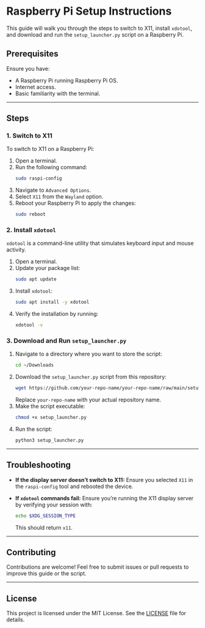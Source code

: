 # Raspberry Pi Setup Instructions

This guide will walk you through the steps to switch to X11, install `xdotool`, and download and run the `setup_launcher.py` script on a Raspberry Pi.

## Prerequisites

Ensure you have:
- A Raspberry Pi running Raspberry Pi OS.
- Internet access.
- Basic familiarity with the terminal.

---

## Steps

### 1. Switch to X11

To switch to X11 on a Raspberry Pi:

1. Open a terminal.
2. Run the following command:
   ```bash
   sudo raspi-config
   ```
3. Navigate to `Advanced Options`.
4. Select `X11` from the `Wayland` option.
5. Reboot your Raspberry Pi to apply the changes:
   ```bash
   sudo reboot
   ```

### 2. Install `xdotool`

`xdotool` is a command-line utility that simulates keyboard input and mouse activity.

1. Open a terminal.
2. Update your package list:
   ```bash
   sudo apt update
   ```
3. Install `xdotool`:
   ```bash
   sudo apt install -y xdotool
   ```
4. Verify the installation by running:
   ```bash
   xdotool -v
   ```

### 3. Download and Run `setup_launcher.py`

1. Navigate to a directory where you want to store the script:
   ```bash
   cd ~/Downloads
   ```
2. Download the `setup_launcher.py` script from this repository:
   ```bash
   wget https://github.com/your-repo-name/your-repo-name/raw/main/setup_launcher.py
   ```
   Replace `your-repo-name` with your actual repository name.
3. Make the script executable:
   ```bash
   chmod +x setup_launcher.py
   ```
4. Run the script:
   ```bash
   python3 setup_launcher.py
   ```

---

## Troubleshooting

- **If the display server doesn’t switch to X11:**
  Ensure you selected `X11` in the `raspi-config` tool and rebooted the device.

- **If `xdotool` commands fail:**
  Ensure you’re running the X11 display server by verifying your session with:
  ```bash
  echo $XDG_SESSION_TYPE
  ```
  This should return `x11`.

---

## Contributing

Contributions are welcome! Feel free to submit issues or pull requests to improve this guide or the script.

---

## License

This project is licensed under the MIT License. See the [LICENSE](LICENSE) file for details.
